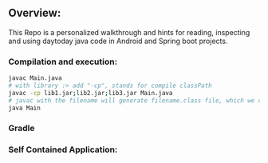 ## Overview:
This Repo is a personalized walkthrough and hints for reading, inspecting and using daytoday java code in Android and Spring boot projects.

### Compilation and execution:
```sh
javac Main.java
# with library :> add "-cp", stands for compile classPath
javac -cp lib1.jar;lib2.jar;lib3.jar Main.java
# javac with the filename will generate filename.class file, which we can run by java commmand by
java Main
```

### Gradle

### Self Contained Application: